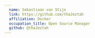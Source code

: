 ```yaml
---
  name: Sebastiaan van Stijn
  link: https://github.com/thaJeztah
  affiliation: Docker
  occupation_title: Open Source Manager
  github: @thaJeztah
---
```


